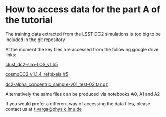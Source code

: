 # How to access data for the part A of the tutorial

The training data extracted from the LSST DC2 simulations is too big to be included in the git repository

At the moment the key files are accessed from the following google drive links:

[clust_dc2-sim-LOS_v1.h5](https://drive.google.com/file/d/1Zzm7PJm96xvtxfb1xqkip4w9SjVPV84J/view?usp=share_link)

[cosmoDC2_v1.1.4_refpixels.h5](https://drive.google.com/file/d/1v6k1V4kaDFfLE-qgWQbQ54x2D3BYCA5J/view?usp=share_link)

[dc2-alpha_concentric_sample-v01_test-03.tar.gz](https://drive.google.com/file/d/1v6k1V4kaDFfLE-qgWQbQ54x2D3BYCA5J/view?usp=share_link)

Alternatively the same files can be produced via notebooks A0, A1 and A2

If you would prefer a different way of accessing the data files, please contact us at t.varga@physik.lmu.de

